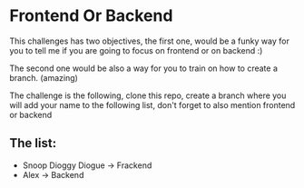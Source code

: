 # Frontend Or Backend

This challenges has two objectives, the first one, would be a funky way for you to tell me if you are going to focus on frontend or on backend :)

The second one would be also a way for you to train on how to create a branch. (amazing)

The challenge is the following, clone this repo, create a branch where you will add your name to the following list, don't forget to also mention frontend or backend

## The list:

- Snoop Dioggy Diogue -> Frackend
- Alex -> Backend